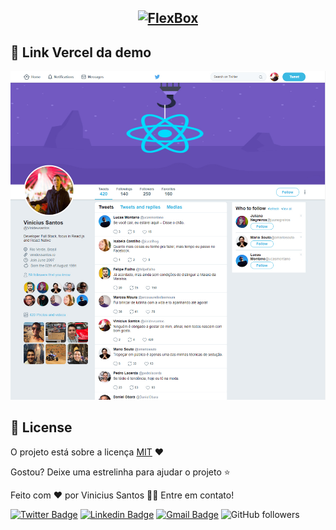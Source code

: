 <h2 align="center">
<a href="https://flexbox-h7j87pzjo.vercel.app/">  
<img src="https://img.shields.io/badge/FlexBox-%232-blueviolet?style=for-the-badge" alt="FlexBox" />
</a>


## 📸 Link Vercel da demo

<p align="center">
  <a href="https://flexbox.vinidevsantos.vercel.app/"> 
  <img src="https://github.com/Vinidevsantos/Flexbox/blob/master/images/twitterFlexBox.jpg?raw=true" alt="Twitter Page" />
    </a>
</p>

## 📜 License

O projeto está sobre a licença [MIT](./LICENSE) ❤️ 

Gostou? Deixe uma estrelinha para ajudar o projeto ⭐

Feito com ❤️ por Vinicius Santos 👋🏽 Entre em contato!


[![Twitter Badge](https://img.shields.io/badge/-@ViniSantosDev-1ca0f1?style=flat-square&labelColor=1ca0f1&logo=twitter&logoColor=white&link=https://twitter.com/ViniSantosDev)](https://twitter.com/ViniSantosDev)
[![Linkedin Badge](https://img.shields.io/badge/-Vinicius-blue?style=flat-square&logo=Linkedin&logoColor=white&link=https://www.linkedin.com/in/vinidevsantos/)](https://www.linkedin.com/in/vinidevsantos/) 
[![Gmail Badge](https://img.shields.io/badge/-santosvini.rv@gmail.com-c14438?style=flat-square&logo=Gmail&logoColor=white&link=mailto:santosvini.rv@gmail.com)](mailto:santosvini.rv@gmail.com)
![GitHub followers](https://img.shields.io/github/followers/vinidevsantos?style=social)


